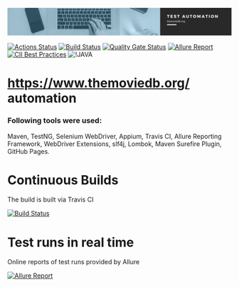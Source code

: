 ![IMG](https://github.com/romangitlab/movie-db/blob/master/src/main/resources/files/images/automation.jpg)

[![Actions Status](https://github.com/eliasnogueira/selenium-java-lean-test-achitecture/workflows/Build%20and%20Test/badge.svg)](https://github.com/romangitlab/movie-db/actions)
[![Build Status](https://api.travis-ci.org/romangitlab/movie-db.svg?branch=master)](https://travis-ci.org/github/romangitlab/movie-db)
[![Quality Gate Status](https://sonarcloud.io/api/project_badges/measure?project=romangitlab_movie-db&metric=alert_status)](https://sonarcloud.io/dashboard?id=romangitlab_movie-db)
[![Allure Report](https://img.shields.io/badge/Allure%20Report-2.10.0-orange.svg)](https://romangitlab.github.io/movie-db/)
[![CII Best Practices](https://bestpractices.coreinfrastructure.org/projects/4970/badge)](https://bestpractices.coreinfrastructure.org/projects/4970)
![!JAVA](https://img.shields.io/badge/language-java-critical?style=flat-square)

# https://www.themoviedb.org/ automation

### Following tools were used:
Maven, TestNG, Selenium WebDriver, Appium, Travis CI, Allure Reporting Framework, WebDriver Extensions, slf4j, Lombok, Maven Surefire Plugin, GitHub Pages.

# Continuous Builds
The build is built via Travis CI

[![Build Status](https://api.travis-ci.org/romangitlab/movie-db.svg?branch=master)](https://travis-ci.org/github/romangitlab/movie-db)

# Test runs in real time  
Online reports of test runs provided by Allure

[![Allure Report](https://img.shields.io/badge/Allure%20Report-2.10.0-orange.svg)](https://romangitlab.github.io/movie-db/)

